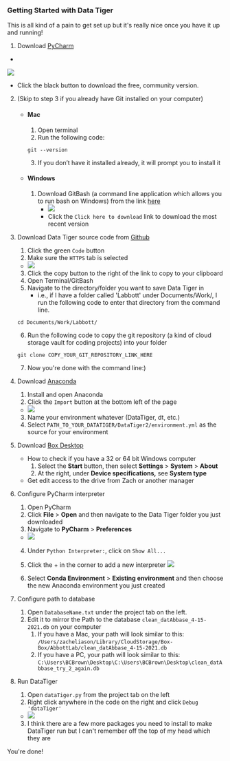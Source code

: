 ### Getting Started with Data Tiger
This is all kind of a pain to get set up but it's really nice once you have it up and running!

1. Download [PyCharm](https://www.jetbrains.com/pycharm/download/)
- 
![](Pasted%20image%2020220126094646.png)
- Click the black button to download the free, community version. 
2. (Skip to step 3 if you already have Git installed on your computer)
	- #### Mac
		1. Open terminal
		2. Run the following code:
		```console
		git --version
		 ```
		3. If you don’t have it installed already, it will prompt you to install it
	- #### Windows
		1. Download GitBash (a command line application which allows you to run bash on Windows) from the link [here](https://git-scm.com/download/win)
			- ![](Pasted%20image%2020220126100222.png)
			- Click the `Click here to download` link to download the most recent version
3. Download Data Tiger source code from [Github](https://github.com/Populustremuloides/DataTiger2)
	1. Click the green `Code` button 
	2. Make sure the `HTTPS` tab is selected
	- ![](Pasted%20image%2020220126095056.png)
	3. Click the copy button to the right of the link to copy to your clipboard
	4. Open Terminal/GitBash
	5. Navigate to the directory/folder you want to save Data Tiger in 
		- i.e., if I have a folder called 'Labbott' under Documents/Work/, I run the following code to enter that directory from the command line. 
		
	```console
	cd Documents/Work/Labbott/
	```
		
	6. Run the following code to copy the git repository (a kind of cloud storage vault for coding projects) into your folder
	```console
	git clone COPY_YOUR_GIT_REPOSITORY_LINK_HERE
	```
	7. Now you're done with the command line:) 
4. Download [Anaconda](https://www.anaconda.com/products/individual)
	1. Install and open Anaconda
	2. Click the `Import` button at the bottom left of the page
	- ![](Pasted%20image%2020220126103429.png)
	3. Name your environment whatever (DataTiger, dt, etc.)
	4. Select `PATH_TO_YOUR_DATATIGER/DataTiger2/environment.yml` as the source for your environment

5. Download [Box Desktop](https://www.box.com/resources/downloads) 
	- How to check if you have a 32 or 64 bit Windows computer
		1. Select the **Start** button, then select **Settings** > **System** > **About** 
		2. At the right, under **Device specifications,** see **System type**
	- Get edit access to the drive from Zach or another manager

6. Configure PyCharm interpreter
	1. Open PyCharm
	2. Click **File** > **Open** and then navigate to the Data Tiger folder you just downloaded
	3. Navigate to **PyCharm** > **Preferences**
	- ![](Pasted%20image%2020220126103958.png)
	4. Under `Python Interpreter:`, click on `Show All...`
	5. Click the + in the corner to add a new interpreter ![](Pasted%20image%2020220126104135.png)

	6. Select **Conda Environment** > **Existing environment** and then choose the new Anaconda environment you just created
7. Configure path to database
	1. Open `DatabaseName.txt` under the project tab on the left.
	2. Edit it to mirror the Path to the database `clean_datAbbase_4-15-2021.db` on your computer
		1. If you have a Mac, your path will look similar to this: `/Users/zacheliason/Library/CloudStorage/Box-Box/AbbottLab/clean_datAbbase_4-15-2021.db`
		2. If you have a PC, your path will look similar to this: `C:\Users\BCBrown\Desktop\C:\Users\BCBrown\Desktop\clean_datAbbase_try_2_again.db`
8. Run DataTiger
	1. Open `dataTiger.py` from the project tab on the left
	2. Right click anywhere in the code on the right and click `Debug 'dataTiger'`
	- ![](Pasted%20image%2020220126105324.png)
	3. I think there are a few more packages you need to install to make DataTiger run but I can't remember off the top of my head which they are

You're done! 